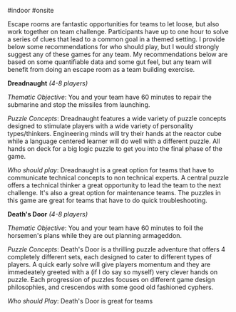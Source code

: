 #indoor #onsite 

Escape rooms are fantastic opportunities for teams to let loose, but also work together on team challenge. Participants have up to one hour to solve a series of clues that lead to a common goal in a themed setting. I provide below some recommendations for who should play, but I would strongly suggest any of these games for any team. My recommendations below are based on some quantifiable data and some gut feel, but any team will benefit from doing an escape room as a team building exercise.

**Dreadnaught** *(4-8 players)*

*Thematic Objective*: You and your team have 60 minutes to repair the submarine and stop the missiles from launching.

*Puzzle Concepts*: Dreadnaught features a wide variety of puzzle concepts designed to stimulate players with a wide variety of personality types/thinkers. Engineering minds will try their hands at the reactor cube while a language centered learner will do well with a different puzzle. All hands on deck for a big logic puzzle to get you into the final phase of the game. 

*Who should play*: Dreadnaught is a great option for teams that have to communicate technical concepts to non technical experts. A central puzzle offers a technical thinker a great opportunity to lead the team to the next challenge. It's also a great option for maintenance teams. The puzzles in this game are great for teams that have to do quick troubleshooting. 

**Death's Door** *(4-8 players)*

*Thematic Objective*: You and your team have 60 minutes to foil the horsemen's plans while they are out planning armageddon.

*Puzzle Concepts*: Death's Door is a thrilling puzzle adventure that offers 4 completely different sets, each designed to cater to different types of players. A quick early solve will give players momentum and they are immedeately greeted with a (if I do say so myself) very clever hands on puzzle. Each progression of puzzles focuses on different game design philosophies, and crescendos with some good old fashioned cyphers.

*Who should Play*: Death's Door is great for teams 
